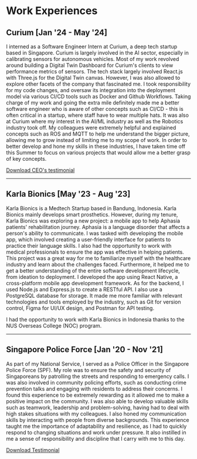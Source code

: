 # Work Experiences

## Curium [Jan '24 - May '24]

I interned as a Software Engineer Intern at Curium, a deep tech startup based in Singapore. Curium is largely involved in the AI sector, especially in calibrating sensors for autonomous vehicles. Most of my work revolved around building a Digital Twin Dashboard for Curium's clients to view performance metrics of sensors. The tech stack largely involved React.js with Three.js for the Digital Twin canvas. However, I was also allowed to explore other facets of the company that fascinated me. I took responsibility for my code changes, and oversaw its integration into the deployment model via various CI/CD tools such as Docker and Github Workflows. Taking charge of my work and going the extra mile definitely made me a better software engineer who is aware of other concepts such as CI/CD - this is often critical in a startup, where staff have to wear multiple hats. It was also at Curium where my interest in the AI/ML industry as well as the Robotics industry took off. My colleagues were extremely helpful and explained concepts such as ROS and MQTT to help me understand the bigger picture, allowing me to grow instead of limiting me to my scope of work. In order to better develop and hone my skills in these industries, I have taken time off this Summer to focus on various projects that would allow me a better grasp of key concepts.

[Download CEO's testimonial](path/to/Recommendation.pdf)

---

## Karla Bionics [May '23 - Aug '23]

Karla Bionics is a Medtech Startup based in Bandung, Indonesia. Karla Bionics mainly develops smart prosthetics. However, during my tenure, Karla Bionics was exploring a new project: a mobile app to help Aphasia patients' rehabilitation journey. Aphasia is a language disorder that affects a person's ability to communicate. I was tasked with developing the mobile app, which involved creating a user-friendly interface for patients to practice their language skills. I also had the opportunity to work with medical professionals to ensure the app was effective in helping patients. This project was a great way for me to familiarize myself with the healthcare industry and learn about the challenges faced. Furthermore, it helped me to get a better understanding of the entire software development lifecycle, from ideation to deployment. I developed the app using React Native, a cross-platform mobile app development framework. As for the backend, I used Node.js and Express.js to create a RESTful API. I also use a PostgreSQL database for storage. It made me more familiar with relevant technologies and tools employed by the industry, such as Git for version control, Figma for UI/UX design, and Postman for API testing.

I had the opportunity to work with Karla Bionics in Indonesia thanks to the NUS Overseas College (NOC) program.

---

## Singapore Police Force [Jan '20 - Nov '21]

As part of my National Service, I served as a Police Officer in the Singapore Police Force (SPF). My role was to ensure the safety and security of Singaporeans by patrolling the streets and responding to emergency calls. I was also involved in community policing efforts, such as conducting crime prevention talks and engaging with residents to address their concerns. I found this experience to be extremely rewarding as it allowed me to make a positive impact on the community. I was also able to develop valuable skills such as teamwork, leadership and problem-solving, having had to deal with high stakes situations with my colleagues. I also honed my communication skills by interacting with people from diverse backgrounds. This experience taught me the importance of adaptability and resilience, as I had to quickly respond to changing situations and work under pressure. It also instilled in me a sense of responsibility and discipline that I carry with me to this day.

[Download Testimonial](path/to/NS-SPF-Testimonial.pdf)
